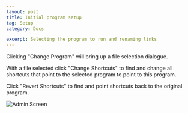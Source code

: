 ```yaml
---
layout: post
title: Initial program setup
tag: Setup
category: Docs

excerpt: Selecting the program to run and renaming links
---
```


Clicking "Change Program" will bring up a file selection dialogue.

With a file selected click "Change Shortcuts" to find and change all shortcuts that point to the selected program to point to this program.

Click "Revert Shortcuts" to find and point shortcuts back to the original program.

![Admin Screen]({{site.images}}/programsetup.png)
